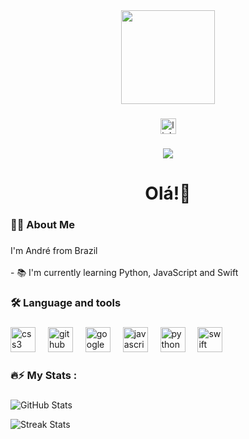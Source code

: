 <div align="center">
  <img height="150" src="https://media.licdn.com/dms/image/D4D03AQFdR5jJ5I3i3w/profile-displayphoto-shrink_200_200/0/1713374835833?e=1726099200&v=beta&t=K4RV5-fAFiTTnVv9u1cOAEF_hjP8_iEIB5Ayb2eXu9A"  />
</div>

###

<div align="center">
  <a href="https://www.linkedin.com/in/andré-santos-gasparetto-0786b7302/" target="_blank">
    <img src="https://img.shields.io/static/v1?message=LinkedIn&logo=linkedin&label=&color=0077B5&logoColor=white&labelColor=&style=for-the-badge" height="25" alt="linkedin logo"  />
  </a>
</div>

###

<div align="center">
  <img src="https://visitor-badge.laobi.icu/badge?page_id=andregasparetto.andregasparetto&"  />
</div>

###

<h1 align="center">Olá!👋</h1>

###

<h3 align="left">👩‍💻  About Me</h3>

###

<p align="left">I'm André from Brazil<br><br>- 📚 I'm currently learning Python, JavaScript and Swift</p>

###

<h3 align="left">🛠 Language and tools</h3>

###

<div align="left">
  <img src="https://cdn.jsdelivr.net/gh/devicons/devicon/icons/css3/css3-original.svg" height="40" alt="css3 logo"  />
  <img width="12" />
  <img src="https://cdn.jsdelivr.net/gh/devicons/devicon/icons/github/github-original.svg" height="40" alt="github logo"  />
  <img width="12" />
  <img src="https://cdn.jsdelivr.net/gh/devicons/devicon/icons/googlecloud/googlecloud-original.svg" height="40" alt="googlecloud logo"  />
  <img width="12" />
  <img src="https://cdn.jsdelivr.net/gh/devicons/devicon/icons/javascript/javascript-original.svg" height="40" alt="javascript logo"  />
  <img width="12" />
  <img src="https://cdn.jsdelivr.net/gh/devicons/devicon/icons/python/python-original.svg" height="40" alt="python logo"  />
  <img width="12" />
  <img src="https://cdn.jsdelivr.net/gh/devicons/devicon/icons/swift/swift-original.svg" height="40" alt="swift logo"  />
</div>

###

<h3 align="left">🔥⚡   My Stats :</h3>

###

<!--START_SECTION:stats-->
![GitHub Stats](https://github-readme-stats.vercel.app/api?username=andregasparetto&show_icons=true&theme=dark)
<!--END_SECTION:stats-->

<!--START_SECTION:streak-->
![Streak Stats](https://github-readme-streak-stats.herokuapp.com/?user=andregasparetto&theme=dark)
<!--END_SECTION:streak-->

###
